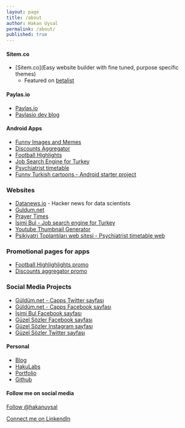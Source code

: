 ```yaml
---
layout: page
title: /about
author: Hakan Uysal
permalink: /about/
published: true
---
```


#### Sitem.co

* [Sitem.co](Easy website builder with fine tuned, purpose specific themes)
	* Featured on [betalist](http://betalist.com/startups/sitemco)

#### Paylas.io

* [Paylas.io](http://paylas.io)
* [Paylasio dev blog](http://hakanu.github.io/paylasio/)

#### Android Apps

* [Funny Images and Memes](https://play.google.com/store/apps/details?id=net.guldum.caps)
* [Discounts Aggregator](https://play.google.com/store/apps/details?id=io.haku.discounts)
* [Football Highlights](https://play.google.com/store/apps/details?id=io.haku.fb_goals)
* [Job Search Engine for Turkey](https://play.google.com/store/apps/details?id=co.hakanu.jobfinder)
* [Psychiatrist timetable](https://play.google.com/store/apps/details?id=haku.io.psi_meeting)
* [Funny Turkish cartoons - Android starter project](https://play.google.com/store/apps/details?id=co.hakanu.karikaturcu2)

### Websites

* [Datanews.io](http://datanews.io) - Hacker news for data scientists
* [Guldum.net](http://guldum.net)
* [Prayer Times](http://iftarvakitleri.org)
* [İşimi Bul - Job search engine for Turkey](http://isimibul.co)
* [Youtube Thumbnail Generator](http://vidimg.net)
* [Psikiyatri Toplantıları web sitesi - Psychiatrist timetable web](http://psikiyatritoplantilari.com)

### Promotional pages for apps

* [Football Highlighlights promo](http://footballhighlightswatch.com)
* [Discounts aggregator promo](http://kampanyalar.me)

### Social Media Projects

* [Güldüm.net - Capps Twitter sayfası](https://twitter.com/guldumnet)
* [Güldüm.net - Capps Facebook sayfası](https://www.facebook.com/guldum.net/timeline/)
* [İşimi Bul Facebook sayfası](https://www.facebook.com/pages/İşimi-Bul-İş-Arama-Motoru/823801480971476)
* [Güzel Sözler Facebook sayfası](https://www.facebook.com/iftarapp)
* [Güzel Sözler Instagram sayfası](https://instagram.com/soyledi)
* [Güzel Sözler Twitter sayfası](https://twitter.com/iftarapp)

#### Personal

* [Blog](http://hakanu.net)
* [HakuLabs](http://haku.io)
* [Portfolio](http://haku.inventive.io/)
* [Github](http://github.com/hakanu)

#### Follow me on social media

<a href="https://twitter.com/hakanuysal" class="twitter-follow-button" data-show-count="false" data-size="large">Follow @hakanuysal</a>
<script>!function(d,s,id){var js,fjs=d.getElementsByTagName(s)[0],p=/^http:/.test(d.location)?'http':'https';if(!d.getElementById(id)){js=d.createElement(s);js.id=id;js.src=p+'://platform.twitter.com/widgets.js';fjs.parentNode.insertBefore(js,fjs);}}(document, 'script', 'twitter-wjs');</script>


<a href="https://www.linkedin.com/profile/view?id=36252256" target="_blank">
  <!-- <img style="text-align: left;" src="https://devdala.files.wordpress.com/2015/04/my-linkedin-profile-button.png"> -->
  Connect me on LinkendIn
</a>

<!-- Bu etiketi, widget adlı widget'ın oluşturulmasını istediğiniz yere ekleyin. -->
<div class="g-follow" data-annotation="bubble" data-height="24" data-href="//plus.google.com/u/0/105964927304013187423" data-rel="author"></div>

<!-- Bu etiketi head bölümüne veya kapanış body etiketinin hemen önüne ekleyin. -->
<script src="https://apis.google.com/js/platform.js" async defer></script>
